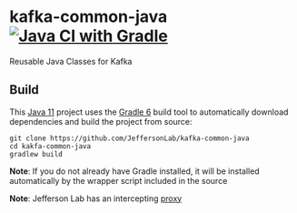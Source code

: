 # kafka-common-java [![Java CI with Gradle](https://github.com/JeffersonLab/kafka-common-java/workflows/Java%20CI%20with%20Gradle/badge.svg)](https://github.com/JeffersonLab/kafka-common-java/actions?query=workflow%3A%22Java+CI+with+Gradle%22)
Reusable Java Classes for Kafka

## Build
This [Java 11](https://adoptopenjdk.net/) project uses the [Gradle 6](https://gradle.org/) build tool to automatically download dependencies and build the project from source:

```
git clone https://github.com/JeffersonLab/kafka-common-java
cd kakfa-common-java
gradlew build
```
**Note**: If you do not already have Gradle installed, it will be installed automatically by the wrapper script included in the source

**Note**: Jefferson Lab has an intercepting [proxy](https://gist.github.com/slominskir/92c25a033db93a90184a5994e71d0b78)
